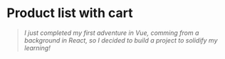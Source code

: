 # Product list with cart

> *I just completed my first adventure in Vue, comming from a background in React, so I decided to build a project to solidify my learning!*